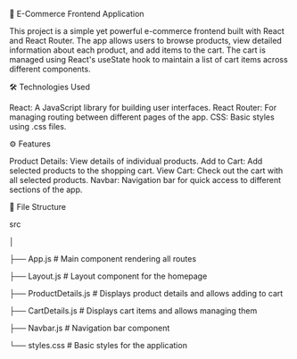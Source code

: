 🛒 E-Commerce Frontend Application

This project is a simple yet powerful e-commerce frontend built with React and React Router. The app allows users to browse products, view detailed information about each product, and add items to the cart. The cart is managed using React's useState hook to maintain a list of cart items across different components.

🛠️ Technologies Used

React: A JavaScript library for building user interfaces.
React Router: For managing routing between different pages of the app.
CSS: Basic styles using .css files.

⚙️ Features

Product Details: View details of individual products.
Add to Cart: Add selected products to the shopping cart.
View Cart: Check out the cart with all selected products.
Navbar: Navigation bar for quick access to different sections of the app.

📂 File Structure

src

│

├── App.js              # Main component rendering all routes

├── Layout.js           # Layout component for the homepage

├── ProductDetails.js   # Displays product details and allows adding to cart

├── CartDetails.js      # Displays cart items and allows managing them

├── Navbar.js           # Navigation bar component

└── styles.css          # Basic styles for the application

